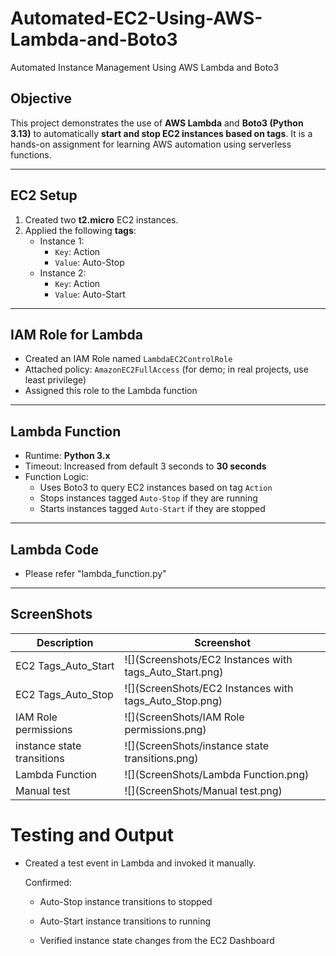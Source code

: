 # Automated-EC2-Using-AWS-Lambda-and-Boto3
Automated Instance Management Using AWS Lambda and Boto3

## Objective
This project demonstrates the use of **AWS Lambda** and **Boto3 (Python 3.13)** to automatically **start and stop EC2 instances based on tags**. It is a hands-on assignment for learning AWS automation using serverless functions.

---

## EC2 Setup

1. Created two **t2.micro** EC2 instances.
2. Applied the following **tags**:
   - Instance 1:
     - `Key`: Action
     - `Value`: Auto-Stop
   - Instance 2:
     - `Key`: Action
     - `Value`: Auto-Start

---

## IAM Role for Lambda

- Created an IAM Role named `LambdaEC2ControlRole`
- Attached policy: `AmazonEC2FullAccess` (for demo; in real projects, use least privilege)
- Assigned this role to the Lambda function

---

##  Lambda Function

- Runtime: **Python 3.x**
- Timeout: Increased from default 3 seconds to **30 seconds**
- Function Logic:
  - Uses Boto3 to query EC2 instances based on tag `Action`
  - Stops instances tagged `Auto-Stop` if they are running
  - Starts instances tagged `Auto-Start` if they are stopped

---

##  Lambda Code
   - Please refer "lambda_function.py"
---

##  ScreenShots

| Description                       | Screenshot                          |
|----------------------------------|--------------------------------------|
| EC2 Tags_Auto_Start            | ![](Screenshots/EC2 Instances with tags_Auto_Start.png) |
| EC2 Tags_Auto_Stop              | ![](ScreenShots/EC2 Instances with tags_Auto_Stop.png) |
| IAM Role permissions             | ![](ScreenShots/IAM Role permissions.png) |
| instance state transitions| ![](ScreenShots/instance state transitions.png) |
| Lambda Function            | ![](ScreenShots/Lambda Function.png) |
| Manual test                | ![](ScreenShots/Manual test.png) |

# Testing and Output

- Created a test event in Lambda and invoked it manually.

  Confirmed:

  - Auto-Stop instance transitions to stopped
  
  - Auto-Start instance transitions to running
  
  - Verified instance state changes from the EC2 Dashboard 
